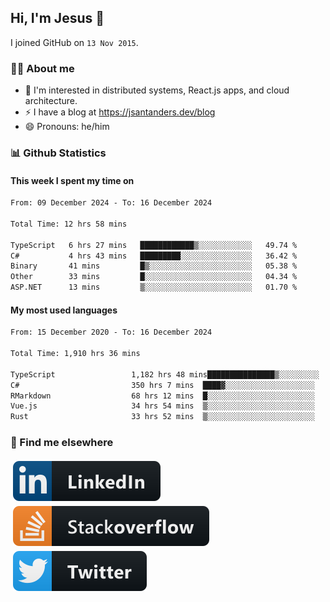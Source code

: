 ## Hi, I'm Jesus 👋

I joined GitHub on `13 Nov 2015`.

<!-- Talking about you -->

### 👨‍💻 About me

- 👦 I'm interested in distributed systems, React.js apps, and cloud architecture.
- ⚡️ I have a blog at <https://jsantanders.dev/blog>
- 😄 Pronouns: he/him

### 📊 Github Statistics

#### This week I spent my time on

<!--START_SECTION:weekly-->

```txt
From: 09 December 2024 - To: 16 December 2024

Total Time: 12 hrs 58 mins

TypeScript   6 hrs 27 mins   ████████████▒░░░░░░░░░░░░   49.74 %
C#           4 hrs 43 mins   █████████░░░░░░░░░░░░░░░░   36.42 %
Binary       41 mins         █▒░░░░░░░░░░░░░░░░░░░░░░░   05.38 %
Other        33 mins         █░░░░░░░░░░░░░░░░░░░░░░░░   04.34 %
ASP.NET      13 mins         ▒░░░░░░░░░░░░░░░░░░░░░░░░   01.70 %
```

<!--END_SECTION:weekly-->

#### My most used languages

<!--START_SECTION:alltime-->

```txt
From: 15 December 2020 - To: 16 December 2024

Total Time: 1,910 hrs 36 mins

TypeScript                 1,182 hrs 48 mins███████████████▒░░░░░░░░░   61.91 %
C#                         350 hrs 7 mins  ████▓░░░░░░░░░░░░░░░░░░░░   18.33 %
RMarkdown                  68 hrs 12 mins  █░░░░░░░░░░░░░░░░░░░░░░░░   03.57 %
Vue.js                     34 hrs 54 mins  ▒░░░░░░░░░░░░░░░░░░░░░░░░   01.83 %
Rust                       33 hrs 52 mins  ▒░░░░░░░░░░░░░░░░░░░░░░░░   01.77 %
```

<!--END_SECTION:alltime-->

### 📢 Find me elsewhere

<p>
  <a target="_blank" href="https://linkedin.com/in/jsantanders">
    <img src="https://github.com/jsantanders/jsantanders/blob/master/img/linkedin.svg" alt="LinkedIn" style="vertical-align:top; margin:4px">
  </a>
  
  <a target="_blank" href="https://stackoverflow.com/users/7318331/jesus-santander">
    <img src="https://github.com/jsantanders/jsantanders/blob/master/img/stackoverflow.svg" alt="StackOverflow" style="vertical-align:top; margin:4px">
  </a>
  
  <a target="_blank" href="http://twitter.com/jsantanders">
    <img src="https://github.com/jsantanders/jsantanders/blob/master/img/twitter.svg" alt="Twitter" style="vertical-align:top; margin:4px">
  </a>
</p>
